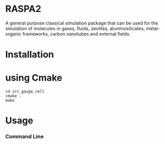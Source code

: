 RASPA2
======

A general purpose classical simulation package that can be used for the
simulation of molecules in gases, fluids, zeolites, aluminosilicates,
metal-organic frameworks, carbon nanotubes and external fields.

Installation
============

# using Cmake
```
cd src_gauge_cell
cmake .
make
```

Usage
=====


### Command Line


